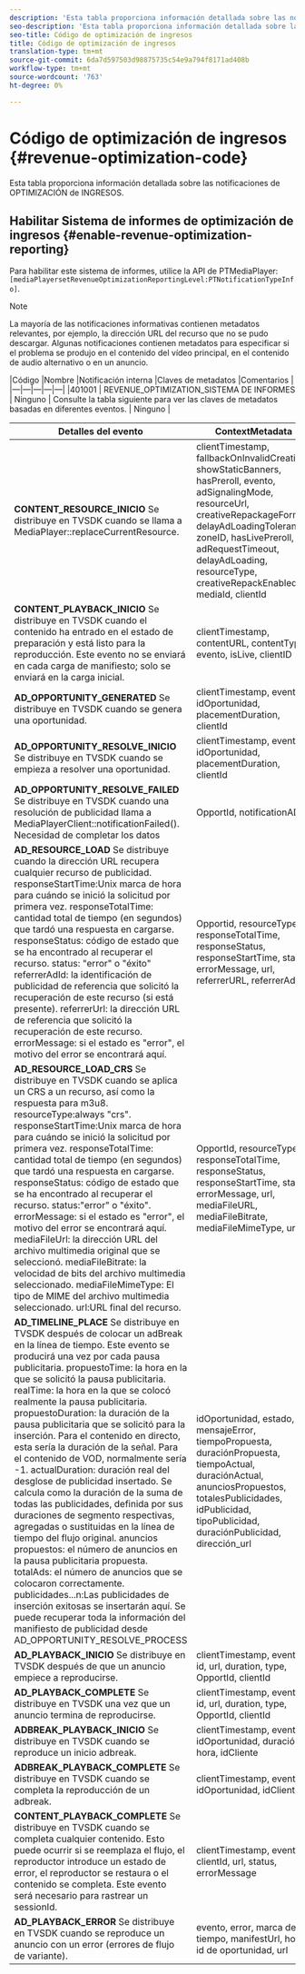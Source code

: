 ```yaml
---
description: 'Esta tabla proporciona información detallada sobre las notificaciones de optimización de ingresos. '
seo-description: 'Esta tabla proporciona información detallada sobre las notificaciones de optimización de ingresos. '
seo-title: Código de optimización de ingresos
title: Código de optimización de ingresos
translation-type: tm+mt
source-git-commit: 6da7d597503d98875735c54e9a794f8171ad408b
workflow-type: tm+mt
source-wordcount: '763'
ht-degree: 0%

---
```



# Código de optimización de ingresos {#revenue-optimization-code}

Esta tabla proporciona información detallada sobre las notificaciones de OPTIMIZACIÓN de INGRESOS.

## Habilitar Sistema de informes de optimización de ingresos {#enable-revenue-optimization-reporting}

Para habilitar este sistema de informes, utilice la API de PTMediaPlayer: `[mediaPlayersetRevenueOptimizationReportingLevel:PTNotificationTypeInfo]`.

>[!NOTE]
>
>La mayoría de las notificaciones informativas contienen metadatos relevantes, por ejemplo, la dirección URL del recurso que no se pudo descargar. Algunas notificaciones contienen metadatos para especificar si el problema se produjo en el contenido del vídeo principal, en el contenido de audio alternativo o en un anuncio.

|Código |Nombre |Notificación interna |Claves de metadatos |Comentarios |
|—|—|—|—|—|
|401001 | REVENUE_OPTIMIZATION_SISTEMA DE INFORMES | Ninguno | Consulte la tabla siguiente para ver las claves de metadatos basadas en diferentes eventos. | Ninguno |

| Detalles del evento | ContextMetadata |
|---|---|
| **CONTENT_RESOURCE_INICIO** Se distribuye en TVSDK cuando se llama a MediaPlayer::replaceCurrentResource. | clientTimestamp, fallbackOnInvalidCreative, showStaticBanners, hasPreroll, evento, adSignalingMode, resourceUrl, creativeRepackageFormat, delayAdLoadingTolerance, zoneID, hasLivePreroll, adRequestTimeout, delayAdLoading, resourceType, creativeRepackEnabled mediaId, clientId |
| **CONTENT_PLAYBACK_INICIO** Se distribuye en TVSDK cuando el contenido ha entrado en el estado de preparación y está listo para la reproducción. Este evento no se enviará en cada carga de manifiesto; solo se enviará en la carga inicial. | clientTimestamp, contentURL, contentType, evento, isLive, clientID |
| **AD_OPPORTUNITY_GENERATED** Se distribuye en TVSDK cuando se genera una oportunidad. | clientTimestamp, evento, idOportunidad, placementDuration, clientId |
| **AD_OPPORTUNITY_RESOLVE_INICIO** Se distribuye en TVSDK cuando se empieza a resolver una oportunidad. | clientTimestamp, evento, idOportunidad, placementDuration, clientId |
| **AD_OPPORTUNITY_RESOLVE_FAILED** Se distribuye en TVSDK cuando una resolución de publicidad llama a MediaPlayerClient::notificationFailed(). Necesidad de completar los datos | OpportId, notificationAD |
| **AD_RESOURCE_LOAD** Se distribuye cuando la dirección URL recupera cualquier recurso de publicidad. responseStartTime:Unix marca de hora para cuándo se inició la solicitud por primera vez. responseTotalTime: cantidad total de tiempo (en segundos) que tardó una respuesta en cargarse. responseStatus: código de estado que se ha encontrado al recuperar el recurso. status: &quot;error&quot; o &quot;éxito&quot; referrerAdId: la identificación de publicidad de referencia que solicitó la recuperación de este recurso (si está presente). referrerUrl: la dirección URL de referencia que solicitó la recuperación de este recurso. errorMessage: si el estado es &quot;error&quot;, el motivo del error se encontrará aquí. | Opportid, resourceType, responseTotalTime, responseStatus, responseStartTime, status, errorMessage, url, referrerURL, referrerAdId |
| **AD_RESOURCE_LOAD_CRS** Se distribuye en TVSDK cuando se aplica un CRS a un recurso, así como la respuesta para m3u8. resourceType:always &quot;crs&quot;. responseStartTime:Unix marca de hora para cuándo se inició la solicitud por primera vez. responseTotalTime: cantidad total de tiempo (en segundos) que tardó una respuesta en cargarse. responseStatus: código de estado que se ha encontrado al recuperar el recurso. status:&quot;error&quot; o &quot;éxito&quot;. errorMessage: si el estado es &quot;error&quot;, el motivo del error se encontrará aquí. mediaFileUrl: la dirección URL del archivo multimedia original que se seleccionó. mediaFileBitrate: la velocidad de bits del archivo multimedia seleccionado. mediaFileMimeType: El tipo de MIME del archivo multimedia seleccionado. url:URL final del recurso. | OpportId, resourceType, responseTotalTime, responseStatus, responseStartTime, status, errorMessage, url, mediaFileURL, mediaFileBitrate, mediaFileMimeType, url |
| **AD_TIMELINE_PLACE** Se distribuye en TVSDK después de colocar un adBreak en la línea de tiempo. Este evento se producirá una vez por cada pausa publicitaria. propuestoTime: la hora en la que se solicitó la pausa publicitaria. realTime: la hora en la que se colocó realmente la pausa publicitaria. propuestoDuration: la duración de la pausa publicitaria que se solicitó para la inserción. Para el contenido en directo, esta sería la duración de la señal. Para el contenido de VOD, normalmente sería -1. actualDuration: duración real del desglose de publicidad insertado. Se calcula como la duración de la suma de todas las publicidades, definida por sus duraciones de segmento respectivas, agregadas o sustituidas en la línea de tiempo del flujo original. anuncios propuestos: el número de anuncios en la pausa publicitaria propuesta. totalAds: el número de anuncios que se colocaron correctamente. publicidades...n:Las publicidades de inserción exitosas se insertarán aquí. Se puede recuperar toda la información del manifiesto de publicidad desde AD_OPPORTUNITY_RESOLVE_PROCESS | idOportunidad, estado, mensajeError, tiempoPropuesta, duraciónPropuesta, tiempoActual, duraciónActual, anunciosPropuestos, totalesPublicidades, idPublicidad, tipoPublicidad, duraciónPublicidad, dirección_url |
| **AD_PLAYBACK_INICIO** Se distribuye en TVSDK después de que un anuncio empiece a reproducirse. | clientTimestamp, evento, id, url, duration, type, OpportId, clientId |
| **AD_PLAYBACK_COMPLETE** Se distribuye en TVSDK una vez que un anuncio termina de reproducirse. | clientTimestamp, evento, id, url, duration, type, OpportId, clientId |
| **ADBREAK_PLAYBACK_INICIO** Se distribuye en TVSDK cuando se reproduce un inicio adbreak. | clientTimestamp, evento, idOportunidad, duración, hora, idCliente |
| **ADBREAK_PLAYBACK_COMPLETE** Se distribuye en TVSDK cuando se completa la reproducción de un adbreak. | clientTimestamp, evento, idOportunidad, idCliente |
| **CONTENT_PLAYBACK_COMPLETE** Se distribuye en TVSDK cuando se completa cualquier contenido. Esto puede ocurrir si se reemplaza el flujo, el reproductor introduce un estado de error, el reproductor se restaura o el contenido se completa. Este evento será necesario para rastrear un sessionId. | clientTimestamp, evento, clientId, url, status, errorMessage |
| **AD_PLAYBACK_ERROR** Se distribuye en TVSDK cuando se reproduce un anuncio con un error (errores de flujo de variante). | evento, error, marca de tiempo, manifestUrl, hora, id de oportunidad, url |